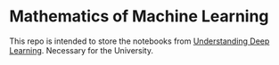 # Mathematics of Machine Learning

This repo is intended to store the notebooks from [Understanding Deep Learning](https://udlbook.github.io/udlbook/).
Necessary for the University.

